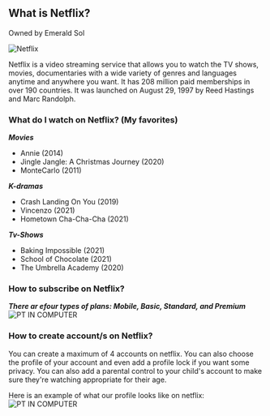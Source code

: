 ## What is Netflix?
Owned by Emerald Sol

![Netflix](https://user-images.githubusercontent.com/102720765/167878443-90d85c9e-ccb5-4515-9a09-7081a0002325.jpg)

Netflix is a video streaming service that allows you to watch the TV shows, movies, documentaries with a wide variety of genres and languages anytime and anywhere you want. It has 208 million paid memberships in over 190 countries. It was launched on August 29, 1997 by Reed Hastings and Marc Randolph.

### What do I watch on Netflix? (My favorites)

***Movies***
- Annie (2014)
- Jingle Jangle: A Christmas Journey (2020)
- MonteCarlo (2011)

***K-dramas***
- Crash Landing On You (2019)
- Vincenzo (2021)
- Hometown Cha-Cha-Cha (2021)

***Tv-Shows***
- Baking Impossible (2021)
- School of Chocolate (2021)
- The Umbrella Academy (2020)

### How to subscribe on Netflix?

***There ar efour types of plans: Mobile, Basic, Standard, and Premium***
![PT IN COMPUTER](https://user-images.githubusercontent.com/102720765/167886262-5cc23c00-2558-442c-a014-8626620936ca.JPG)

### How to create account/s on Netflix?

You can create a maximum of 4 accounts on netflix. You can also choose the profile of your account and even add a profile lock if you want some privacy. You can also add a parental control to your child's account to make sure they're watching appropriate for their age. 

Here is an example of what our profile looks like on netflix:
![PT IN COMPUTER](https://user-images.githubusercontent.com/102720765/167887669-e602b913-de14-48d2-85d5-a87036408867.JPG)
